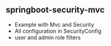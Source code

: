 ## springboot-security-mvc
- Example with Mvc and Security
- All configuration in SecurityConfig
- user and admin role filters
